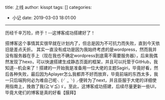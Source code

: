 title: 上线
author: kisspt
tags: []
categories:
  - 小记
date: 2019-03-03 18:01:00
---
历经千辛万险，终于！--这博客成功搭建好了！
  
  搭博客这个事情其实很早就在计划内了，但总是因为不可抗力而失败，直到今天依旧是差点夭折。
  其实一直没有成功是因为我始终考虑的是wordpress，然而我并没有服务器在手上（现在我也不确定wordpress到底需不需要服务器），后来我偶然发现了hexo，可以快速搭建生成静态页面的框架，并且可以托管于GitHub，我知道--机会来了！搭建的一开始我是准备用一位大佬的主题Sagiri，毕竟好看，然后各种失败，最后因为Aplayer怎么我都弄不好而放弃，毕竟前端的东西太多，我一只后端狗何必为难自己呢╮(╯_╰)╭便转为了next，并且臣服于大佬的详细使用指南上，挽救了我(≧∀≦)ゞ。至此，这博客成功搭建，后续尽量更新一些UI，毕竟大佬们的博客是真的好看【膜拜】
  